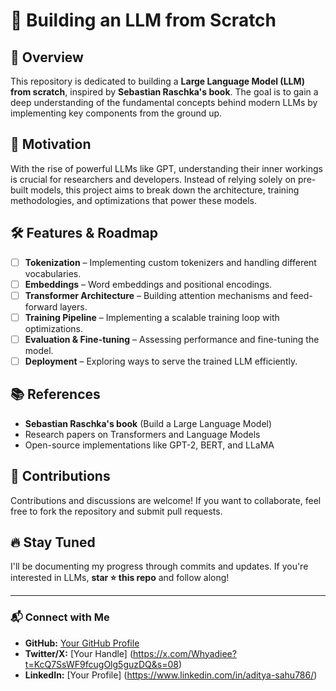 # 🚀 Building an LLM from Scratch

## 📌 Overview
This repository is dedicated to building a **Large Language Model (LLM) from scratch**, inspired by **Sebastian Raschka's book**. The goal is to gain a deep understanding of the fundamental concepts behind modern LLMs by implementing key components from the ground up.

## 📖 Motivation
With the rise of powerful LLMs like GPT, understanding their inner workings is crucial for researchers and developers. Instead of relying solely on pre-built models, this project aims to break down the architecture, training methodologies, and optimizations that power these models.

## 🛠️ Features & Roadmap
- [ ] **Tokenization** – Implementing custom tokenizers and handling different vocabularies.
- [ ] **Embeddings** – Word embeddings and positional encodings.
- [ ] **Transformer Architecture** – Building attention mechanisms and feed-forward layers.
- [ ] **Training Pipeline** – Implementing a scalable training loop with optimizations.
- [ ] **Evaluation & Fine-tuning** – Assessing performance and fine-tuning the model.
- [ ] **Deployment** – Exploring ways to serve the trained LLM efficiently.

## 📚 References
- **Sebastian Raschka's book** (Build a Large Language Model)
- Research papers on Transformers and Language Models
- Open-source implementations like GPT-2, BERT, and LLaMA

## 🤝 Contributions
Contributions and discussions are welcome! If you want to collaborate, feel free to fork the repository and submit pull requests.

## 🔥 Stay Tuned
I'll be documenting my progress through commits and updates. If you're interested in LLMs, **star ⭐ this repo** and follow along!

---

### 📬 Connect with Me
- **GitHub:** [Your GitHub Profile](https://github.com/AdityaSahu786)
- **Twitter/X:** [Your Handle] (https://x.com/Whyadiee?t=KcQ7SsWF9fcugOlg5guzDQ&s=08)
- **LinkedIn:** [Your Profile] (https://www.linkedin.com/in/aditya-sahu786/)
